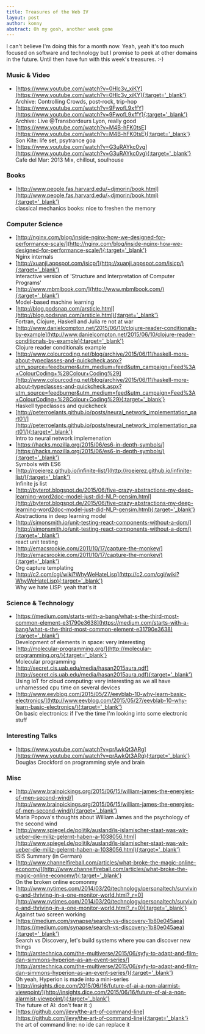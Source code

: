 ```yaml
---
title: Treasures of the Web IV
layout: post
author: konny
abstract: Oh my gosh, another week gone
---
```

I can't believe I'm doing this for a month now. Yeah, yeah it's too much focused on software and technology but I promise to peek at other domains in the future. Until then have fun with this week's treasures. :-)

### Music & Video
- [https://www.youtube.com/watch?v=0Hlc3v_xiKY](https://www.youtube.com/watch?v=0Hlc3v_xiKY){:target='_blank'}   
    Archive: Controlling Crowds, post-rock, trip-hop
- [https://www.youtube.com/watch?v=9FwofL9xffY](https://www.youtube.com/watch?v=9FwofL9xffY){:target='_blank'}   
    Archive: Live @Transbordeurs Lyon, really good
- [https://www.youtube.com/watch?v=M4B-hFK0tsE](https://www.youtube.com/watch?v=M4B-hFK0tsE){:target='_blank'}   
    Son Kite: life set, psytrance goa
- [https://www.youtube.com/watch?v=G3uRAYkc0vg](https://www.youtube.com/watch?v=G3uRAYkc0vg){:target='_blank'}   
    Cafe del Mar: 2013 Mix, chillout, soulhouse


### Books
- [http://www.people.fas.harvard.edu/~djmorin/book.html](http://www.people.fas.harvard.edu/~djmorin/book.html){:target='_blank'}   
     classical mechanics books: nice to freshen the memory


### Computer Science
- [http://nginx.com/blog/inside-nginx-how-we-designed-for-performance-scale/](http://nginx.com/blog/inside-nginx-how-we-designed-for-performance-scale/){:target='_blank'}   
    Nginx internals
- [http://xuanji.appspot.com/isicp/](http://xuanji.appspot.com/isicp/){:target='_blank'}   
    Interactive version of 'Structure and Interpretation of Computer Programs'
- [http://www.mbmlbook.com/](http://www.mbmlbook.com/){:target='_blank'}   
    Model-based machine learning
- [http://blog.podsnap.com/arsticle.html](http://blog.podsnap.com/arsticle.html){:target='_blank'}   
    Fortran, Clojure, Haskell and Julia re not at war
- [http://www.danielcompton.net/2015/06/10/clojure-reader-conditionals-by-example](http://www.danielcompton.net/2015/06/10/clojure-reader-conditionals-by-example){:target='_blank'}   
    Clojure reader conditionals example
- [http://www.colourcoding.net/blog/archive/2015/06/11/haskell-more-about-typeclasses-and-quickcheck.aspx?utm_source=feedburner&utm_medium=feed&utm_campaign=Feed%3A+ColourCoding+%28Colour+Coding%29](http://www.colourcoding.net/blog/archive/2015/06/11/haskell-more-about-typeclasses-and-quickcheck.aspx?utm_source=feedburner&utm_medium=feed&utm_campaign=Feed%3A+ColourCoding+%28Colour+Coding%29){:target='_blank'}   
    Haskell typeclasses and quickcheck
- [http://peterroelants.github.io/posts/neural_network_implementation_part01/](http://peterroelants.github.io/posts/neural_network_implementation_part01/){:target='_blank'}   
    Intro to neural network implemenation
- [https://hacks.mozilla.org/2015/06/es6-in-depth-symbols/](https://hacks.mozilla.org/2015/06/es6-in-depth-symbols/){:target='_blank'}   
    Symbols with ES6
- [http://roeierez.github.io/infinite-list/](http://roeierez.github.io/infinite-list/){:target='_blank'}   
    Infinite js list
- [http://byterot.blogspot.de/2015/06/five-crazy-abstractions-my-deep-learning-word2doc-model-just-did-NLP-gensim.html](http://byterot.blogspot.de/2015/06/five-crazy-abstractions-my-deep-learning-word2doc-model-just-did-NLP-gensim.html){:target='_blank'}   
    Abstractions in deep learning model
- [http://simonsmith.io/unit-testing-react-components-without-a-dom/](http://simonsmith.io/unit-testing-react-components-without-a-dom/){:target='_blank'}   
     react unit testing
- [http://emacsrookie.com/2011/10/17/capture-the-monkey/](http://emacsrookie.com/2011/10/17/capture-the-monkey/){:target='_blank'}   
     Org capture templating
- [http://c2.com/cgi/wiki?WhyWeHateLisp](http://c2.com/cgi/wiki?WhyWeHateLisp){:target='_blank'}   
     Why we hate LISP: yeah that's it

### Science & Technology
- [https://medium.com/starts-with-a-bang/what-s-the-third-most-common-element-e31790e3638](https://medium.com/starts-with-a-bang/what-s-the-third-most-common-element-e31790e3638){:target='_blank'}   
    Development of elements in space: very interesting
- [http://molecular-programming.org/](http://molecular-programming.org/){:target='_blank'}   
    Molecular programming
- [http://secret.cis.uab.edu/media/hasan2015aura.pdf](http://secret.cis.uab.edu/media/hasan2015aura.pdf){:target='_blank'}   
     Using IoT for cloud computing: very interesting as we all have unharnessed cpu time on several devices
- [http://www.eevblog.com/2015/05/27/eevblab-10-why-learn-basic-electronics/](http://www.eevblog.com/2015/05/27/eevblab-10-why-learn-basic-electronics/){:target='_blank'}   
     On basic electronics: if I've the time I'm looking into some electronic stuff


### Interesting Talks
- [https://www.youtube.com/watch?v=prAwkQt3ARg](https://www.youtube.com/watch?v=prAwkQt3ARg){:target='_blank'}   
    Douglas Crockford on programming style and brain


### Misc
- [http://www.brainpickings.org/2015/06/15/william-james-the-energies-of-men-second-wind/](http://www.brainpickings.org/2015/06/15/william-james-the-energies-of-men-second-wind/){:target='_blank'}   
     Maria Popova's thoughts about William James and the psychology of the second wind
- [http://www.spiegel.de/politik/ausland/is-islamischer-staat-was-wir-ueber-die-miliz-gelernt-haben-a-1038056.html](http://www.spiegel.de/politik/ausland/is-islamischer-staat-was-wir-ueber-die-miliz-gelernt-haben-a-1038056.html){:target='_blank'}   
    ISIS Summary (in German)
- [http://www.channelfireball.com/articles/what-broke-the-magic-online-economy/](http://www.channelfireball.com/articles/what-broke-the-magic-online-economy/){:target='_blank'}   
    On the broken online ecomonmy
- [http://www.nytimes.com/2014/03/20/technology/personaltech/surviving-and-thriving-in-a-one-monitor-world.html?_r=0](http://www.nytimes.com/2014/03/20/technology/personaltech/surviving-and-thriving-in-a-one-monitor-world.html?_r=0){:target='_blank'}   
    Against two screen working
- [https://medium.com/synapse/search-vs-discovery-1b80e045aea](https://medium.com/synapse/search-vs-discovery-1b80e045aea){:target='_blank'}   
    Search vs Discovery, let's build systems where you can discover new things
- [http://arstechnica.com/the-multiverse/2015/06/syfy-to-adapt-and-film-dan-simmons-hyperion-as-an-event-series/](http://arstechnica.com/the-multiverse/2015/06/syfy-to-adapt-and-film-dan-simmons-hyperion-as-an-event-series/){:target='_blank'}   
Oh yeah, Hyperion is made into a mini-series
- [http://insights.dice.com/2015/06/16/future-of-ai-a-non-alarmist-viewpoint/](http://insights.dice.com/2015/06/16/future-of-ai-a-non-alarmist-viewpoint/){:target='_blank'}   
     The future of AI: don't fear it :)
- [https://github.com/jlevy/the-art-of-command-line](https://github.com/jlevy/the-art-of-command-line){:target='_blank'}   
     the art of command line: no ide can replace it

<!-- NEW -->
    
